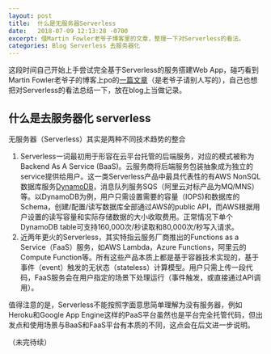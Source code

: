 ```yaml
---
layout: post
title:  什么是无服务器Serverless
date:   2018-07-09 12:13:28 -0700
excerpt: 借Martin Fowler老爷子博客里的文章，整理一下对Serverless的看法。
categories: Blog Serverless 去服务器化
---
```


这段时间自己开始上手尝试完全基于Serverless的服务搭建Web App，碰巧看到Martin Fowler老爷子的博客上po的[一篇文章](https://martinfowler.com/articles/serverless.html)（是老爷子请别人写的），自己也想把对Serverless的看法总结一下，放在blog上当做记录。

## 什么是去服务器化 serverless
无服务器（Serverless）其实是两种不同技术趋势的整合
1. Serverless一词最初用于形容在云平台托管的后端服务，对应的模式被称为Backend As A Service (BaaS)。云服务商将后端服务包装抽象成为独立的service提供给用户。这一类Serverless产品中最具代表性的有AWS NonSQL数据库服务[DynamoDB](https://aws.amazon.com/cn/dynamodb/?nc1=h_ls)，消息队列服务SQS（阿里云对标产品为MQ/MNS）等。以DynamoDB为例，用户只需设置需要的容量（IOPS)和数据库的Schema，创建/配置/读写数据库全部通过AWS的public API，而AWS根据用户设置的读写容量和实际存储数据的大小收取费用。正常情况下单个DynamoDB table可支持160,000次/秒读取和80,000次/秒写入请求。
2. 近两年更火的Serverless，其实特指云服务厂商推出的Functions as a Service（FaaS）服务，如AWS Lambda，Azure Functions，阿里云的Compute Function等。所有这些产品本质上都是基于容器技术实现的，基于事件（event）触发的无状态（stateless）计算模型。用户只需上传一段代码，FaaS服务会在用户指定的场景下处理运行（事件触发，或直接通过API调用）。

值得注意的是，Serverless不能按照字面意思简单理解为没有服务器，例如Heroku和Google App Engine这样的PaaS平台虽然也是平台完全托管代码，但出发点和使用场景与BaaS和FaaS平台有本质的不同，这点会在后文进一步说明。

（未完待续）
